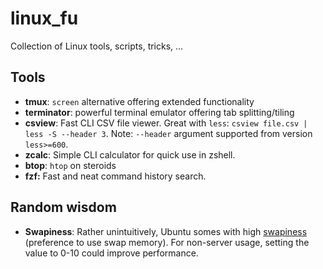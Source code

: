 # linux_fu
Collection of Linux tools, scripts, tricks, ...

## Tools

* **tmux**: `screen` alternative offering extended functionality
* **terminator**: powerful terminal emulator offering tab splitting/tiling
* **csview**: Fast CLI CSV file viewer. Great with `less`: `csview file.csv | less -S --header 3`. Note: `--header` argument supported from version `less>=600`.
* **zcalc**: Simple CLI calculator for quick use in zshell.
* **btop**: `htop` on steroids
* **fzf:** Fast and neat command history search.

## Random wisdom
* **Swapiness**: Rather unintuitively, Ubuntu somes with high [swapiness]([url](https://askubuntu.com/a/103916/1158953)) (preference to use swap memory). For non-server usage, setting the value to 0-10 could improve performance.
